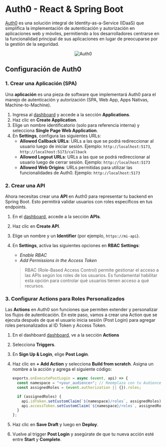 # Auth0 - React & Spring Boot

[Auth0](https://auth0.com/) es una solución integral de Identity-as-a-Service (IDaaS) que simplifica la implementación de autenticación y autorización en aplicaciones web y móviles, permitiendo a los desarrolladores centrarse en la funcionalidad principal de sus aplicaciones en lugar de preocuparse por la gestión de la seguridad.

<p align="center">
  <img 
    src="https://100seguro.com.ar/wp-content/uploads/2020/07/auth0-logo-whitebg.png" 
    alt="Auth0" 
  />
</p>

## Configuración de Auth0

### 1. Crear una Aplicación (SPA)

Una **aplicación** es una pieza de software que implementará Auth0 para el manejo de autenticación y autorización (SPA, Web App, Apps Nativas, Machine-to-Machine).

1. Ingresa al [dashboard](https://manage.auth0.com/dashboard) y accede a la sección **Applications**.
2. Haz clic en **Create Application**.
3. Elige un nombre identificatorio (solo para referencia interna) y selecciona **Single Page Web Application**.
4. En **Settings**, configura las siguientes URLs:
   - **Allowed Callback URLs**: URLs a las que se podrá redireccionar al usuario luego de iniciar sesión. Ejemplo: `http://localhost:5173`, `http://localhost:5173/callback`
   - **Allowed Logout URLs**: URLs a las que se podrá redireccionar al usuario luego de cerrar sesión. Ejemplo: `http://localhost:5173`
   - **Allowed Web Origins**: URLs permitidas para utilizar las funcionalidades de Auth0. Ejemplo: `http://localhost:5173`

### 2. Crear una API

Ahora necesitas crear una **API** en Auth0 para representar tu backend en Spring Boot. Esto permitirá validar usuarios con roles específicos en tus endpoints.

1. En el [dashboard](https://manage.auth0.com/dashboard), accede a la sección **APIs**.
2. Haz clic en **Create API**.
3. Elige un nombre y un **Identifier** (por ejemplo, `https://mi-api`).
4. En **Settings**, activa las siguientes opciones en **RBAC Settings**:
    - *Enable RBAC*
    - *Add Permissions in the Access Token*

    > RBAC (Role-Based Access Control) permite gestionar el acceso a las APIs según los roles de los usuarios. Es fundamental habilitar esta opción para controlar qué usuarios tienen acceso a qué recursos.

### 3. Configurar Actions para Roles Personalizados

Las **Actions** en Auth0 son funciones que permiten extender y personalizar los flujos de autenticación. En este paso, vamos a crear una Action que se ejecuta después de que el usuario inicia sesión (Post Login) para agregar roles personalizados al ID Token y Access Token.

1. En el dashboard [dashboard](https://manage.auth0.com/dashboard), ve a la sección **Actions**
2. Selecciona **Triggers**.
3. En **Sign Up & Login**, elige **Post Login**.
4. Haz clic en **+ Add Action** y selecciona **Build from scratch**. Asigna un nombre a la acción y agrega el siguiente código:

    ```javascript
    exports.onExecutePostLogin = async (event, api) => {
      const namespace = "<your_audience>"; // Reemplaza con tu Audience (por ejemplo, https://mi-api)
      const assignedRoles = (event.authorization || {}).roles;

      if (assignedRoles) {
        api.idToken.setCustomClaim(`${namespace}/roles`, assignedRoles);
        api.accessToken.setCustomClaim(`${namespace}/roles`, assignedRoles);
      }
    };
    ```
5. Haz clic en **Save Draft** y luego en **Deploy**.
6. Vuelve al trigger **Post Login** y asegúrate de que tu nueva acción esté entre **Start** y **Complete**.
